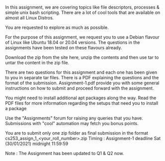 In this assignment, we are covering topics like file descriptors, processes & simple unix bash scripting. There are a lot of cool tools that are available on almost all Linux Distros.

 

You are requested to explore as much as possible. 

For the purpose of this assignment, we request you to use a Debian flavour of Linux like Ubuntu 18.04 or 20.04 versions. The questions in the assignments have been tested on these flavours already.

 

Download the zip from the site here, unzip the contents and then use tar to untar the content in the zip file.

 

There are two questions for this assignment and each one has been given to you in separate tar files.
There is a PDF explaining the questions and the format of the submission.
Assignment-1.pdf provide you with some general instructions on how to submit and proceed forward with the assignment.
 

You might need to install additional apt packages along the way.
Read the PDF files for more information regarding the setups that need you to install a package
 

Use the "Assignments" forum for raising any queries that you have.
Submissions with "cool" automation may fetch you bonus points.
 

You are to submit only one zip folder as final submission in the format cs253_assign_1_<your_roll_number>.zip
Timing : Assignment-1 deadline Sat (30/01/2021) midnight 11:59:59

Note : The Assignment has been updated to Q1 & Q2 now.